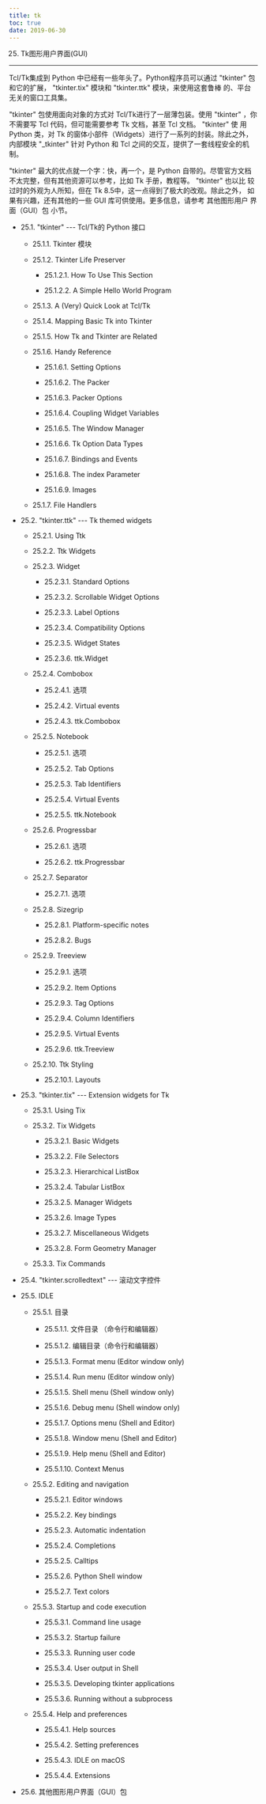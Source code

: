 ```yaml
---
title: tk
toc: true
date: 2019-06-30
---
```

25. Tk图形用户界面(GUI)
***********************

Tcl/Tk集成到 Python 中已经有一些年头了。Python程序员可以通过 "tkinter"
包和它的扩展， "tkinter.tix" 模块和 "tkinter.ttk" 模块，来使用这套鲁棒
的、平台无关的窗口工具集。

"tkinter" 包使用面向对象的方式对 Tcl/Tk进行了一层薄包装。使用 "tkinter"
，你不需要写 Tcl 代码，但可能需要参考 Tk 文档，甚至 Tcl 文档。 "tkinter" 使
用 Python 类，对 Tk 的窗体小部件（Widgets）进行了一系列的封装。除此之外，
内部模块 "_tkinter" 针对 Python 和 Tcl 之间的交互，提供了一套线程安全的机
制。

"tkinter" 最大的优点就一个字：快，再一个，是 Python 自带的。尽管官方文档
不太完整，但有其他资源可以参考，比如 Tk 手册，教程等。 "tkinter" 也以比
较过时的外观为人所知，但在 Tk 8.5中，这一点得到了极大的改观。除此之外，
如果有兴趣，还有其他的一些 GUI 库可供使用。更多信息，请参考 其他图形用户
界面（GUI）包  小节。

* 25.1. "tkinter" --- Tcl/Tk的 Python 接口

  * 25.1.1. Tkinter 模块

  * 25.1.2. Tkinter Life Preserver

    * 25.1.2.1. How To Use This Section

    * 25.1.2.2. A Simple Hello World Program

  * 25.1.3. A (Very) Quick Look at Tcl/Tk

  * 25.1.4. Mapping Basic Tk into Tkinter

  * 25.1.5. How Tk and Tkinter are Related

  * 25.1.6. Handy Reference

    * 25.1.6.1. Setting Options

    * 25.1.6.2. The Packer

    * 25.1.6.3. Packer Options

    * 25.1.6.4. Coupling Widget Variables

    * 25.1.6.5. The Window Manager

    * 25.1.6.6. Tk Option Data Types

    * 25.1.6.7. Bindings and Events

    * 25.1.6.8. The index Parameter

    * 25.1.6.9. Images

  * 25.1.7. File Handlers

* 25.2. "tkinter.ttk" --- Tk themed widgets

  * 25.2.1. Using Ttk

  * 25.2.2. Ttk Widgets

  * 25.2.3. Widget

    * 25.2.3.1. Standard Options

    * 25.2.3.2. Scrollable Widget Options

    * 25.2.3.3. Label Options

    * 25.2.3.4. Compatibility Options

    * 25.2.3.5. Widget States

    * 25.2.3.6. ttk.Widget

  * 25.2.4. Combobox

    * 25.2.4.1. 选项

    * 25.2.4.2. Virtual events

    * 25.2.4.3. ttk.Combobox

  * 25.2.5. Notebook

    * 25.2.5.1. 选项

    * 25.2.5.2. Tab Options

    * 25.2.5.3. Tab Identifiers

    * 25.2.5.4. Virtual Events

    * 25.2.5.5. ttk.Notebook

  * 25.2.6. Progressbar

    * 25.2.6.1. 选项

    * 25.2.6.2. ttk.Progressbar

  * 25.2.7. Separator

    * 25.2.7.1. 选项

  * 25.2.8. Sizegrip

    * 25.2.8.1. Platform-specific notes

    * 25.2.8.2. Bugs

  * 25.2.9. Treeview

    * 25.2.9.1. 选项

    * 25.2.9.2. Item Options

    * 25.2.9.3. Tag Options

    * 25.2.9.4. Column Identifiers

    * 25.2.9.5. Virtual Events

    * 25.2.9.6. ttk.Treeview

  * 25.2.10. Ttk Styling

    * 25.2.10.1. Layouts

* 25.3. "tkinter.tix" --- Extension widgets for Tk

  * 25.3.1. Using Tix

  * 25.3.2. Tix Widgets

    * 25.3.2.1. Basic Widgets

    * 25.3.2.2. File Selectors

    * 25.3.2.3. Hierarchical ListBox

    * 25.3.2.4. Tabular ListBox

    * 25.3.2.5. Manager Widgets

    * 25.3.2.6. Image Types

    * 25.3.2.7. Miscellaneous Widgets

    * 25.3.2.8. Form Geometry Manager

  * 25.3.3. Tix Commands

* 25.4. "tkinter.scrolledtext" --- 滚动文字控件

* 25.5. IDLE

  * 25.5.1. 目录

    * 25.5.1.1. 文件目录 （命令行和编辑器）

    * 25.5.1.2. 编辑目录（命令行和编辑器）

    * 25.5.1.3. Format menu (Editor window only)

    * 25.5.1.4. Run menu (Editor window only)

    * 25.5.1.5. Shell menu (Shell window only)

    * 25.5.1.6. Debug menu (Shell window only)

    * 25.5.1.7. Options menu (Shell and Editor)

    * 25.5.1.8. Window menu (Shell and Editor)

    * 25.5.1.9. Help menu (Shell and Editor)

    * 25.5.1.10. Context Menus

  * 25.5.2. Editing and navigation

    * 25.5.2.1. Editor windows

    * 25.5.2.2. Key bindings

    * 25.5.2.3. Automatic indentation

    * 25.5.2.4. Completions

    * 25.5.2.5. Calltips

    * 25.5.2.6. Python Shell window

    * 25.5.2.7. Text colors

  * 25.5.3. Startup and code execution

    * 25.5.3.1. Command line usage

    * 25.5.3.2. Startup failure

    * 25.5.3.3. Running user code

    * 25.5.3.4. User output in Shell

    * 25.5.3.5. Developing tkinter applications

    * 25.5.3.6. Running without a subprocess

  * 25.5.4. Help and preferences

    * 25.5.4.1. Help sources

    * 25.5.4.2. Setting preferences

    * 25.5.4.3. IDLE on macOS

    * 25.5.4.4. Extensions

* 25.6. 其他图形用户界面（GUI）包
